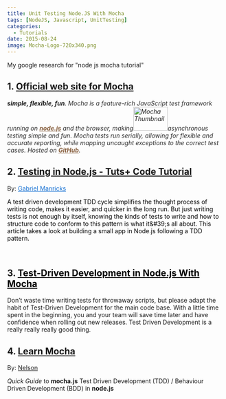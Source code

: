 ```yaml
---
title: Unit Testing Node.JS With Mocha
tags: [NodeJS, Javascript, UnitTesting]
categories:
  - Tutorials
date: 2015-08-24
image: Mocha-Logo-720x340.png
---
```

<p>My google research for "node js mocha tutorial"</p>
<h2>1. <a href="http://visionmedia.github.io/mocha/" target="_blank">Official web site for Mocha</a></h2>
<address><strong>simple, flexible, fun</strong>. <span style="color: #2c2c2c;">Mocha is a feature-rich JavaScript test framework running on </span><a style="font-weight: bold; color: #8a6343;" href="http://nodejs.org/" target="_blank">node.js</a><span style="color: #2c2c2c;"><span style="color: #2c2c2c;"> and the browser, making</span></span><img class="alignright wp-image-16058" src="assets/Mocha-thumb.png" alt="Mocha Thumbnail" width="80" height="55" /><span style="color: #2c2c2c;">asynchronous testing simple and fun. Mocha tests run serially, allowing for flexible and accurate reporting, while mapping uncaught exceptions to the correct test cases. Hosted on </span><a style="font-weight: bold; color: #8a6343;" href="https://github.com/visionmedia/mocha" target="_blank">GitHub</a><span style="color: #2c2c2c;">.</span></p>
</address>
<h2>2. <span style="color: #000000;"><a title="Testing in Node.js" href="http://code.tutsplus.com/tutorials/testing-in-nodejs--net-35018" target="_blank">Testing in Node.js - Tuts+ Code Tutorial</a> </span></h2>
<p>By: <a class="content-header__author-link" style="color: #136fd2;" href="http://tutsplus.com/authors/gabriel-manricks" target="_blank" rel="author">Gabriel Manricks</a></p>
<p><span style="color: #000000;">A test driven development TDD cycle simplifies the thought process of writing code, makes it easier, and quicker in the long run. But just writing tests is not enough by itself, knowing the kinds of tests to write and how to structure code to conform to this pattern is what it&amp;#39;s all about. This article takes a look at building a small app in Node.js following a TDD pattern.</span></p>
<p>&nbsp;</p>
<h2>3.  <a href="http://webapplog.com/test-driven-development-in-node-js-with-mocha/" target="_blank"><span style="color: #000000;">Test-Driven Development in Node.js With Mocha</span></a></h2>
<p>Don’t waste time writing tests for throwaway scripts, but please adapt the habit of Test-Driven Development for the main code base. With a little time spent in the beginning, you and your team will save time later and have confidence when rolling out new releases. Test Driven Development is a really really really good thing.</p>
<h2>4. <a href="https://github.com/nelsonic/learn-mocha" target="_blank">Learn Mocha</a></h2>
<p>By: <a title="Nelson" href="https://github.com/nelsonic" target="_blank">Nelson</a></p>
<p><em>Quick Guide</em> to <strong>mocha.js</strong> Test Driven Development (TDD) / Behaviour Driven Development (BDD) in <strong>node.js</strong></p>
<p>&nbsp;</p>

